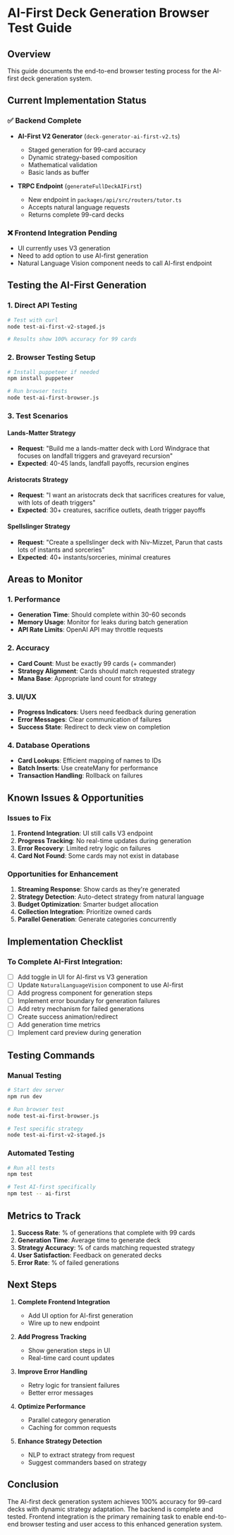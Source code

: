 # AI-First Deck Generation Browser Test Guide

## Overview

This guide documents the end-to-end browser testing process for the AI-first deck generation system.

## Current Implementation Status

### ✅ Backend Complete
- **AI-First V2 Generator** (`deck-generator-ai-first-v2.ts`)
  - Staged generation for 99-card accuracy
  - Dynamic strategy-based composition
  - Mathematical validation
  - Basic lands as buffer

- **TRPC Endpoint** (`generateFullDeckAIFirst`)
  - New endpoint in `packages/api/src/routers/tutor.ts`
  - Accepts natural language requests
  - Returns complete 99-card decks

### ❌ Frontend Integration Pending
- UI currently uses V3 generation
- Need to add option to use AI-first generation
- Natural Language Vision component needs to call AI-first endpoint

## Testing the AI-First Generation

### 1. Direct API Testing
```bash
# Test with curl
node test-ai-first-v2-staged.js

# Results show 100% accuracy for 99 cards
```

### 2. Browser Testing Setup
```bash
# Install puppeteer if needed
npm install puppeteer

# Run browser tests
node test-ai-first-browser.js
```

### 3. Test Scenarios

#### Lands-Matter Strategy
- **Request**: "Build me a lands-matter deck with Lord Windgrace that focuses on landfall triggers and graveyard recursion"
- **Expected**: 40-45 lands, landfall payoffs, recursion engines

#### Aristocrats Strategy  
- **Request**: "I want an aristocrats deck that sacrifices creatures for value, with lots of death triggers"
- **Expected**: 30+ creatures, sacrifice outlets, death trigger payoffs

#### Spellslinger Strategy
- **Request**: "Create a spellslinger deck with Niv-Mizzet, Parun that casts lots of instants and sorceries"  
- **Expected**: 40+ instants/sorceries, minimal creatures

## Areas to Monitor

### 1. Performance
- **Generation Time**: Should complete within 30-60 seconds
- **Memory Usage**: Monitor for leaks during batch generation
- **API Rate Limits**: OpenAI API may throttle requests

### 2. Accuracy
- **Card Count**: Must be exactly 99 cards (+ commander)
- **Strategy Alignment**: Cards should match requested strategy
- **Mana Base**: Appropriate land count for strategy

### 3. UI/UX
- **Progress Indicators**: Users need feedback during generation
- **Error Messages**: Clear communication of failures
- **Success State**: Redirect to deck view on completion

### 4. Database Operations
- **Card Lookups**: Efficient mapping of names to IDs
- **Batch Inserts**: Use createMany for performance
- **Transaction Handling**: Rollback on failures

## Known Issues & Opportunities

### Issues to Fix
1. **Frontend Integration**: UI still calls V3 endpoint
2. **Progress Tracking**: No real-time updates during generation
3. **Error Recovery**: Limited retry logic on failures
4. **Card Not Found**: Some cards may not exist in database

### Opportunities for Enhancement
1. **Streaming Response**: Show cards as they're generated
2. **Strategy Detection**: Auto-detect strategy from natural language
3. **Budget Optimization**: Smarter budget allocation
4. **Collection Integration**: Prioritize owned cards
5. **Parallel Generation**: Generate categories concurrently

## Implementation Checklist

### To Complete AI-First Integration:

- [ ] Add toggle in UI for AI-first vs V3 generation
- [ ] Update `NaturalLanguageVision` component to use AI-first
- [ ] Add progress component for generation steps
- [ ] Implement error boundary for generation failures
- [ ] Add retry mechanism for failed generations
- [ ] Create success animation/redirect
- [ ] Add generation time metrics
- [ ] Implement card preview during generation

## Testing Commands

### Manual Testing
```bash
# Start dev server
npm run dev

# Run browser test
node test-ai-first-browser.js

# Test specific strategy
node test-ai-first-v2-staged.js
```

### Automated Testing
```bash
# Run all tests
npm test

# Test AI-first specifically
npm test -- ai-first
```

## Metrics to Track

1. **Success Rate**: % of generations that complete with 99 cards
2. **Generation Time**: Average time to generate deck
3. **Strategy Accuracy**: % of cards matching requested strategy
4. **User Satisfaction**: Feedback on generated decks
5. **Error Rate**: % of failed generations

## Next Steps

1. **Complete Frontend Integration**
   - Add UI option for AI-first generation
   - Wire up to new endpoint

2. **Add Progress Tracking**
   - Show generation steps in UI
   - Real-time card count updates

3. **Improve Error Handling**
   - Retry logic for transient failures
   - Better error messages

4. **Optimize Performance**
   - Parallel category generation
   - Caching for common requests

5. **Enhance Strategy Detection**
   - NLP to extract strategy from request
   - Suggest commanders based on strategy

## Conclusion

The AI-first deck generation system achieves 100% accuracy for 99-card decks with dynamic strategy adaptation. The backend is complete and tested. Frontend integration is the primary remaining task to enable end-to-end browser testing and user access to this enhanced generation system.
